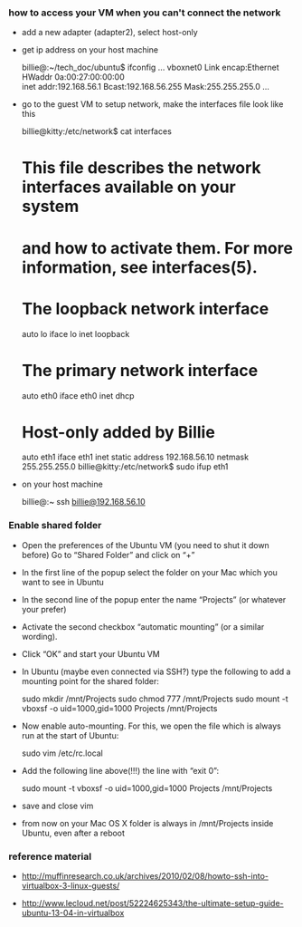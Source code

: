 ### how to access your VM when you can't connect the network

* add a new adapter (adapter2), select host-only

* get ip address on your host machine

    billie@:~/tech_doc/ubuntu$ ifconfig
    ...
    vboxnet0  Link encap:Ethernet  HWaddr 0a:00:27:00:00:00  
    inet addr:192.168.56.1  Bcast:192.168.56.255  Mask:255.255.255.0
    ...

* go to the guest VM to setup network, make the interfaces file look like this

    billie@kitty:/etc/network$ cat interfaces

    # This file describes the network interfaces available on your system
    # and how to activate them. For more information, see interfaces(5).

    # The loopback network interface
    auto lo
    iface lo inet loopback

    # The primary network interface
    auto eth0
    iface eth0 inet dhcp

    # Host-only added by Billie
    auto eth1
    iface eth1 inet static
        address 192.168.56.10
        netmask 255.255.255.0
    billie@kitty:/etc/network$ sudo ifup eth1

* on your host machine

  billie@:~ ssh billie@192.168.56.10

### Enable shared folder

* Open the preferences of the Ubuntu VM (you need to shut it down before) Go to “Shared Folder” and click on “+”

* In the first line of the popup select the folder on your Mac which you want to see in Ubuntu

* In the second line of the popup enter the name “Projects” (or whatever your prefer)

* Activate the second checkbox “automatic mounting” (or a similar wording).

* Click “OK” and start your Ubuntu VM

* In Ubuntu (maybe even connected via SSH?) type the following to add a mounting point for the shared folder:

  sudo mkdir /mnt/Projects
  sudo chmod 777 /mnt/Projects
  sudo mount -t vboxsf -o uid=1000,gid=1000 Projects /mnt/Projects

* Now enable auto-mounting. For this, we open the file which is always run at the start of Ubuntu:

  sudo vim /etc/rc.local

* Add the following line above(!!!) the line with “exit 0”:

  sudo mount -t vboxsf -o uid=1000,gid=1000 Projects /mnt/Projects

* save and close vim

* from now on your Mac OS X folder is always in /mnt/Projects inside Ubuntu, even after a reboot

### reference material

* <http://muffinresearch.co.uk/archives/2010/02/08/howto-ssh-into-virtualbox-3-linux-guests/>

* <http://www.lecloud.net/post/52224625343/the-ultimate-setup-guide-ubuntu-13-04-in-virtualbox>

